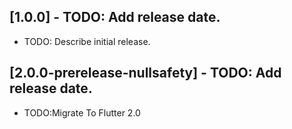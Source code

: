## [1.0.0] - TODO: Add release date.

* TODO: Describe initial release.

## [2.0.0-prerelease-nullsafety] - TODO: Add release date.

* TODO:Migrate To Flutter 2.0   